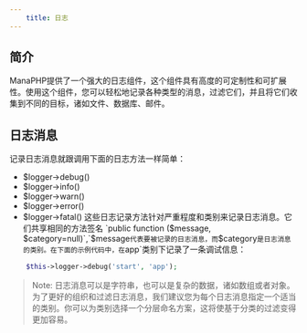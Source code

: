```yaml
---
    title: 日志
---
```


## 简介

ManaPHP提供了一个强大的日志组件，这个组件具有高度的可定制性和可扩展性。使用这个组件，您可以轻松地记录各种类型的消息，过滤它们，并且将它们收集到不同的目标，诸如文件、数据库、邮件。

## 日志消息

记录日志消息就跟调用下面的日志方法一样简单：
* $logger->debug()
* $logger->info()
* $logger->warn()
* $logger->error()
* $logger->fatal()
这些日志记录方法针对严重程度和类别来记录日志消息。它们共享相同的方法签名
`public function ($message, $category=null)`,`$message`代表要被记录的日志消息，而`$category`是日志消息的类别。在下面的示例代码中，在`app`类别下记录了一条调试信息：
```php
    $this->logger->debug('start', 'app');
```
> Note: 日志消息可以是字符串，也可以是复杂的数据，诸如数组或者对象。
为了更好的组织和过滤日志消息，我们建议您为每个日志消息指定一个适当的类别。你可以为类别选择一个分层命名方案，这将使基于分类的过滤变得更加容易。
